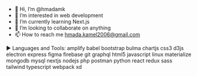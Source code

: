 - 👋 Hi, I’m @hmadamk
- 👀 I’m interested in web development
- 🌱 I’m currently learning Next.js
- 💞️ I’m looking to collaborate on anything
- 📫 How to reach me hmada.kamel2006@gmail.com

<!---
hmadamk/hmadamk is a ✨ special ✨ repository because its `README.md` (this file) appears on your GitHub profile.
You can click the Preview link to take a look at your changes.
--->
▶ Languages and Tools:
amplify babel bootstrap bulma chartjs css3 d3js electron express figma firebase git graphql html5 javascript linux materialize mongodb mysql nextjs nodejs php postman python react redux sass tailwind typescript webpack xd
